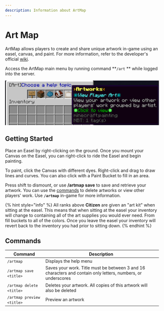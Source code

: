 ```yaml
---
description: Information about ArtMap
---
```


# Art Map

ArtMap allows players to create and share unique artwork in-game using an easel, canvas, and paint. For more information, refer to the developer's official [wiki](https://gitlab.com/BlockStack/ArtMap/-/wikis/home).

Access the ArtMap main menu by running command **`/art` ** while logged into the server.&#x20;

![Main Menu of Art Map](<../../.gitbook/assets/image (8).png>)

## Getting Started

Place an Easel by right-clicking on the ground. Once you mount your Canvas on the Easel, you can right-click to ride the Easel and begin painting.

To paint, click the Canvas with different dyes. Right-click and drag to draw lines and curves. You can also click with a Paint Bucket to fill in an area.

Press shift to dismount, or use **/artmap save** to save and retrieve your artwork. You can use the [commands](art-map.md#commands) to delete artworks or view other players' work. Use **`/artmap`** in-game for more information.

{% hint style="info" %}
All ranks above **Citizen** are given an "art kit" when sitting at the easel. This means that when sitting at the easel your inventory will change to containing all of the art supplies you would ever need. From fill buckets to all of the colors. Once you leave the easel your inventory will revert back to the inventory you had prior to sitting down.
{% endhint %}

## Commands

| Command                   | Description                                                                                                  |
| ------------------------- | ------------------------------------------------------------------------------------------------------------ |
| `/artmap`                 | Displays the help menu                                                                                       |
| `/artmap save <title>`    | Saves your work. Title must be between 3 and 16 characters and contain only letters, numbers, or underscores |
| `/artmap delete <title>`  | Deletes your artwork. All copies of this artwork will also be deleted                                        |
| `/artmap preview <title>` | Preview an artwork                                                                                           |

